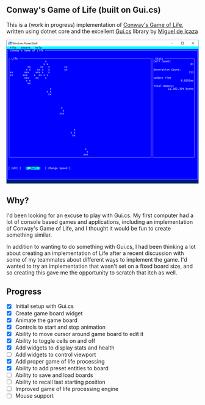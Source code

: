 ## Conway's Game of Life (built on Gui.cs)

This is a (work in progress) implementation of [Conway's Game of Life](https://en.wikipedia.org/wiki/Conway%27s_Game_of_Life), written using dotnet core and the excellent [Gui.cs](https://github.com/migueldeicaza/gui.cs) library by [Miguel de Icaza](https://github.com/migueldeicaza)

![Screenshot](screenshots/screenshot-20181016.png)

## Why?

I'd been looking for an excuse to play with Gui.cs.  My first computer had a lot of console based games and applications, including an implementation of Conway's Game of Life, and I thought it would be fun to create something similar.  

In addition to wanting to do something with Gui.cs, I had been thinking a lot about creating an implementation of Life after a recent discussion with some of my teammates about different ways to implement the game.  I'd wanted to try an implementation that wasn't set on a fixed board size, and so creating this gave me the opportunity to scratch that itch as well.

## Progress
- [x] Initial setup with Gui.cs
- [x] Create game board widget
- [x] Animate the game board
- [x] Controls to start and stop animation
- [x] Ability to move cursor around game board to edit it
- [x] Ability to toggle cells on and off
- [x] Add widgets to display stats and health
- [ ] Add widgets to control viewport
- [x] Add proper game of life processing
- [x] Ability to add preset entities to board
- [ ] Ability to save and load boards
- [ ] Ability to recall last starting position
- [ ] Improved game of life processing engine
- [ ] Mouse support